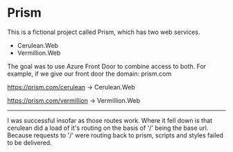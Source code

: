 # Prism

This is a fictional project called Prism, which has two web services. 
- Cerulean.Web
- Vermillion.Web

The goal was to use Azure Front Door to combine access to both. For example, if we give our front door the domain: prism.com

https://prism.com/cerulean -> Cerulean.Web

https://prism.com/vermillion -> Vermillion.Web

---

I was successful insofar as those routes work. Where it fell down is that cerulean did a load of it's routing on the basis of '/' being the base url. Because requests to '/' were routing back to prism, scripts and styles failed to be delivered.